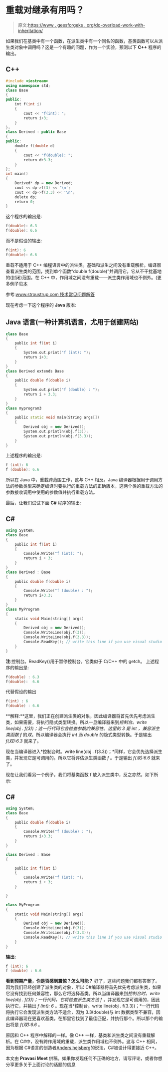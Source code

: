 # 重载对继承有用吗？

> 原文:[https://www . geesforgeks . org/do-overload-work-with-inheritation/](https://www.geeksforgeeks.org/does-overloading-work-with-inheritance/)

如果我们在基类中有一个函数，在派生类中有一个同名的函数，基类函数可以从派生类对象中调用吗？这是一个有趣的问题，作为一个实验，预测以下 **C++** 程序的输出。

## C++

```cpp
#include <iostream>
using namespace std;
class Base
{
public:
    int f(int i)
    {
        cout << "f(int): ";
        return i+3;
    }
};
class Derived : public Base
{
public:
    double f(double d)
    {
        cout << "f(double): ";
        return d+3.3;
    }
};
int main()
{
    Derived* dp = new Derived;
    cout << dp->f(3) << '\n';
    cout << dp->f(3.3) << '\n';
    delete dp;
    return 0;
}
```

这个程序的输出是:

```cpp
f(double): 6.3
f(double): 6.6 
```

而不是假设的输出:

```cpp
f(int): 6
f(double): 6.6 
```

重载不适用于 C++ 编程语言中的派生类。基础和派生之间没有重载解析。编译器查看派生类的范围，找到单个函数“double f(double)”并调用它。它从不干扰基地的(封闭)范围。在 C++ 中，作用域之间没有重载——派生类作用域也不例外。(更多例子见[本](https://www.geeksforgeeks.org/g-fact-89/)

参考:[www.stroustrup.com 技术常见问题解答](http://www.stroustrup.com/bs_faq2.html#overloadderived)

现在考虑一下这个程序的 **Java** 版本:

## Java 语言(一种计算机语言，尤用于创建网站)

```cpp
class Base
{
    public int f(int i)
    {
        System.out.print("f (int): ");
        return i+3;
    }
}
class Derived extends Base
{
    public double f(double i)
    {
        System.out.print("f (double) : ");
        return i + 3.3;
    }
}
class myprogram3
{
    public static void main(String args[])
    {
        Derived obj = new Derived();
        System.out.println(obj.f(3));
        System.out.println(obj.f(3.3));
    }
}
```

上述程序的输出是:

```cpp
f (int): 6
f (double): 6.6 
```

所以在 Java 中，重载跨范围工作，这与 C++ 相反。Java 编译器根据用于调用方法的参数类型来确定编译时要执行的重载方法的正确版本，这两个类的重载方法的参数接收调用中使用的参数值并执行重载方法。

最后，让我们试试下面 **C#** 程序的输出:

## C#

```cpp
using System;                    
class Base
{
    public int f(int i)
    {
        Console.Write("f (int): ");
        return i + 3;
    }
}
class Derived : Base
{
    public double f(double i)
    {
        Console.Write("f (double) : ");
        return i+3.3;
    }
}
class MyProgram
{  
    static void Main(string[] args)
    {
        Derived obj = new Derived();
        Console.WriteLine(obj.f(3));
        Console.WriteLine(obj.f(3.3));
        Console.ReadKey(); // write this line if you use visual studio
    }
}
```

**注**:控制台。ReadKey()用于暂停控制台。它类似于 C/C++ 中的 getch。
上述程序的输出是:

```cpp
f(double) : 6.3
f(double):  6.6 
```

代替假设的输出

```cpp
f(int) : 6
f(double) : 6.6 
```

**解释:**这里，我们正在创建派生类的对象，因此编译器将首先优先考虑派生类，如果需要，将执行隐式类型转换。所以一旦编译器来到*控制台。write line(obj . f(3))；*这一行代码它会检查参数的兼容性。这里的 3 是 *int* ，兼容*派生类函数 f* 的*双*。所以编译器会执行 *int 到 double* 的隐式类型转换。于是输出 *f(双):6.3* 就来了。

现在当编译器进入*控制台时。write line(obj . f(3.3))；*同样，它会优先选择派生类，并发现它是可调用的。所以它将评估派生类函数 *f* 。于是输出 *f(双):6.6* 就来了。

现在让我们看另一个例子，我们将基类函数 f 放入派生类中，反之亦然，如下所示:

## C#

```cpp
using System;                    
class Base
{
    public double f(double i)
    {
        Console.Write("f (double) : ");
        return i+3.3;
    }
}

class Derived : Base
{

    public int f(int i)
    {
        Console.Write("f (int): ");
        return i + 3;
    }

}

class MyProgram
{
    static void Main(string[] args)
    {
        Derived obj = new Derived();
        Console.WriteLine(obj.f(3));
        Console.WriteLine(obj.f(3.3));
        Console.ReadKey(); // write this line if you use visual studio
    }
}
```

**输出:**

```cpp
f (int): 6
f (double) : 6.6
```

**看到预期产量，你是否感到震惊？怎么可能？**
好了，这些问题我们都有答案了。因为我们已经创建了派生类的对象，所以 C#编译器将首先优先考虑派生类，如果它没有找到任何兼容性，那么它将选择基类。所以当编译器来到*控制台时。write line(obj . f(3))；*一行代码，它将检查*派生类方法 f* ，并发现它是可调用的，因此执行它，并输出 *f (int): 6* 。现在当*控制台。write line(obj . f(3.3))；*一行代码将执行它会发现派生类方法不适合，因为 3.3(double)与 int 数据类型不兼容，因此编译器现在更喜欢基类，在那里它找到了最佳匹配，并执行那个。所以那个的输出将是 *f(双):6.6* 。

原因和 C++ 程序中解释的一样。像 C++ 一样，基类和派生类之间没有重载解析。在 C#中，没有跨作用域的重载，派生类作用域也不例外。这与 C++ 相同，因为根据 C#语言的创造者[Anders hejsberg](http://en.wikipedia.org/wiki/Anders_Hejlsberg)的说法，C#被设计得更接近 C++。

本文由 **Pravasi Meet** 供稿。如果你发现任何不正确的地方，请写评论，或者你想分享更多关于上面讨论的话题的信息